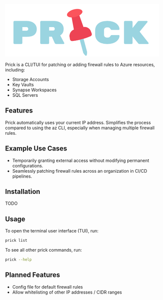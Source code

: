 ![Prick](images/logo.png)

Prick is a CLI/TUI for patching or adding firewall rules to Azure resources, including:

- Storage Accounts
- Key Vaults
- Synapse Workspaces
- SQL Servers

## Features

Prick automatically uses your current IP address.
Simplifies the process compared to using the az CLI, especially when managing multiple firewall rules.

## Example Use Cases

- Temporarily granting external access without modifying permanent configurations.
- Seamlessly patching firewall rules across an organization in CI/CD pipelines.

## Installation

TODO

## Usage

To open the terminal user interface (TUI), run:
```bash
prick list
```

To see all other prick commands, run:

```bash
prick --help
```

## Planned Features

- Config file for default firewall rules
- Allow whitelisting of other IP addresses / CIDR ranges